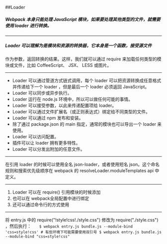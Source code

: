##Loader
##### Webpack 本身只能处理 JavaScript 模块，如果要处理其他类型的文件，就需要使用 loader 进行转换。
***
##### Loader 可以理解为是模块和资源的转换器，它本身是一个函数，接受源文件
作为参数，返回转换的结果。这样，我们就可以通过 require 来加载任何类型的模块或文件，比如 CoffeeScript、 JSX、 LESS 或图片。
***
* Loader 可以通过管道方式链式调用，每个 loader 可以把资源转换成任意格式并传递给下一个 loader ，但是最后一个 loader 必须返回 JavaScript。
* Loader 可以同步或异步执行。
* Loader 运行在 node.js 环境中，所以可以做任何可能的事情。
* Loader 可以接受参数，以此来传递配置项给 loader。
* Loader 可以通过文件扩展名（或正则表达式）绑定给不同类型的文件。
* Loader 可以通过 npm 发布和安装。
* 除了通过 package.json 的 main 指定，通常的模块也可以导出一个 loader 来使用。
* Loader 可以访问配置。
* 插件可以让 loader 拥有更多特性。
* Loader 可以分发出附加的任意文件。

***
在引用 loader 的时候可以使用全名 json-loader，或者使用短名 json。这个命名规则和搜索优先级顺序在 webpack 的 resolveLoader.moduleTemplates api 中定义。
***
1. Loader 可以在 require() 引用模块的时候添加
2. 也可以在 webpack全局配置中进行绑定
3. 还可以通过命令行的方式使用
***
将 entry.js 中的 require("!style!css!./style.css") 修改为 require("./style.css") ，然后执行：
`	$ webpack entry.js bundle.js --module-bind 'css=style!css'
	# 有些环境下可能需要使用双引号
	$ webpack entry.js bundle.js --module-bind "css=style!css"`